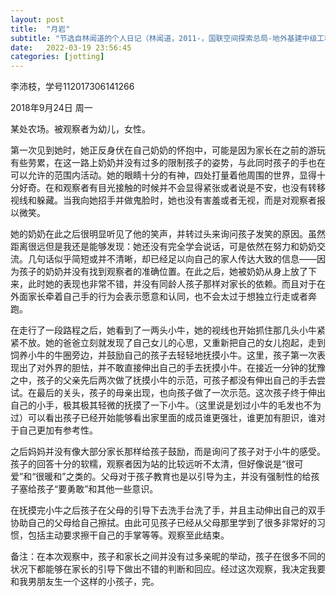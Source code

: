 ```yaml
---
layout: post
title:  "月岩"
subtitle: "节选自林闻道的个人日记（林闻道，2011-，国联空间探索总局-地外基建中级工程师）"
date:   2022-03-19 23:56:45
categories: [jotting]
---
```


李沛枝，学号112017306141266

2018年9月24日 周一

某处农场。被观察者为幼儿，女性。

第一次见到她时，她正反身伏在自己奶奶的怀抱中，可能是因为家长在之前的游玩有些劳累，在这一路上奶奶并没有过多的限制孩子的姿势，与此同时孩子的手也在可以允许的范围内活动。她的眼睛十分的有神，四处打量着他周围的世界，显得十分好奇。在和观察者有目光接触的时候并不会显得紧张或者说是不安，也没有转移视线和躲藏。当我向她招手并做鬼脸时，她也没有害羞或者无视，而是对观察者报以微笑。

她的奶奶在此之后很明显听见了他的笑声，并转过头来询问孩子发笑的原因。虽然距离很远但是我还是能够发现：她还没有完全学会说话，可是依然在努力和奶奶交流。几句话似乎简短或并不清晰，却已经足以向自己的家人传达大致的信息——因为孩子的奶奶并没有找到观察者的准确位置。在此之后，她被奶奶从身上放了下来，此时她的表现也非常不错，并没有同龄人孩子那样对家长的依赖。而且对于在外面家长牵着自己手的行为会表示愿意和认同，也不会太过于想独立行走或者奔跑。

在走行了一段路程之后，她看到了一两头小牛，她的视线也开始抓住那几头小牛紧紧不放。她的爸爸立刻就发现了自己女儿的心思，又重新把自己的女儿抱起，走到饲养小牛的牛圈旁边，并鼓励自己的孩子去轻轻地抚摸小牛。这里，孩子第一次表现出了对外界的胆怯，并不敢直接伸出自己的手去抚摸小牛。在接近一分钟的犹豫之中，孩子的父亲先后两次做了抚摸小牛的示范，可孩子都没有伸出自己的手去尝试。在最后的关头，孩子的母亲出现，也向孩子做了一次示范。这次孩子终于伸出自己的小手，极其极其轻微的抚摸了一下小牛。（这里说是划过小牛的毛发也不为过）可以看出孩子已经开始能够看出家里面的成员谁更强壮，谁更加有胆识，谁对于自己更加有参考性。

之后妈妈并没有像大部分家长那样给孩子鼓励，而是询问了孩子对于小牛的感受。孩子的回答十分的软糯，观察者因为站的比较远听不太清，但好像说是“很可爱”和“很暖和”之类的。父母对于孩子教育也是以引导为主，并没有强制性的给孩子塞给孩子“要勇敢”和其他一些意识。

在抚摸完小牛之后孩子在父母的引导下去洗手台洗了手，并且主动伸出自己的双手协助自己的父母给自己擦拭。由此可见孩子已经从父母那里学到了很多非常好的习惯，包括主动要求擦干自己的手掌等等。观察至此结束。

备注：在本次观察中，孩子和家长之间并没有过多亲昵的举动，孩子在很多不同的状况下都能够在家长的引导下做出不错的判断和回应。经过这次观察，我决定我要和我男朋友生一个这样的小孩子，完。